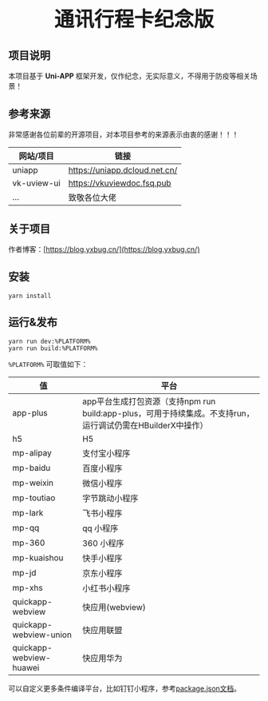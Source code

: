 <h3 align="center" style="margin: 30px 0 30px;font-weight: bold;font-size:40px;">通讯行程卡纪念版</h3>

## 项目说明
本项目基于 **Uni-APP** 框架开发，仅作纪念，无实际意义，不得用于防疫等相关场景！

## 参考来源
非常感谢各位前辈的开源项目，对本项目参考的来源表示由衷的感谢！！！

| 网站/项目       | 链接                             |
|-------------|--------------------------------|
| uniapp      | 	https://uniapp.dcloud.net.cn/ |
| vk-uview-ui | 	https://vkuviewdoc.fsq.pub    |
| …           | 	致敬各位大佬                        |

## 关于项目
作者博客：[https://blog.yxbug.cn/](https://blog.yxbug.cn/)

## 安装
```shell
yarn install
```

## 运行&发布
```shell
yarn run dev:%PLATFORM%
yarn run build:%PLATFORM%
```

``%PLATFORM%`` 可取值如下：

|值|平台|
|---|---|
|app-plus|app平台生成打包资源（支持npm run build:app-plus，可用于持续集成。不支持run，运行调试仍需在HBuilderX中操作）|
|h5|H5|
|mp-alipay|支付宝小程序|
|mp-baidu|百度小程序|
|mp-weixin|微信小程序|
|mp-toutiao|字节跳动小程序|
|mp-lark|飞书小程序|
|mp-qq|qq 小程序|
|mp-360|360 小程序|
|mp-kuaishou|快手小程序|
|mp-jd|京东小程序|
|mp-xhs|小红书小程序|
|quickapp-webview|快应用(webview)|
|quickapp-webview-union|快应用联盟|
|quickapp-webview-huawei|快应用华为|

可以自定义更多条件编译平台，比如钉钉小程序，参考[package.json文档](https://uniapp.dcloud.io/collocation/package)。
